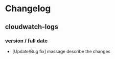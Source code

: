 # Changelog

## cloudwatch-logs

### version / full date
* [Update/Bug fix] massage describe the changes